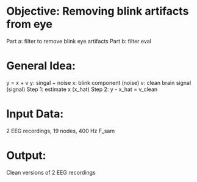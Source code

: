 # Objective: Removing blink artifacts from eye
Part a: filter to remove blink eye artifacts
Part b: filter eval

# General Idea:
y = x + v
y: singal + noise
x: blink component (noise)
v: clean brain signal (signal)
Step 1: estimate x (x_hat)
Step 2: y - x_hat = v_clean

# Input Data:
2 EEG recordings, 19 nodes, 400 Hz F_sam

# Output:
Clean versions of 2 EEG recordings
